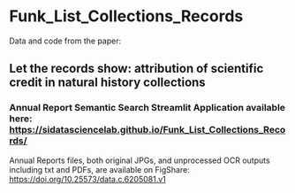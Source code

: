 # Funk_List_Collections_Records
Data and code from the paper: 
## Let the records show: attribution of scientific credit in natural history collections
### Annual Report Semantic Search Streamlit Application available here: https://sidatasciencelab.github.io/Funk_List_Collections_Records/
Annual Reports files, both original JPGs, and unprocessed OCR outputs including txt and PDFs, are available on FigShare: https://doi.org/10.25573/data.c.6205081.v1


